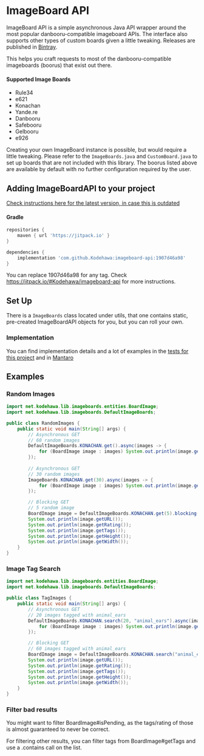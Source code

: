 # ImageBoard API
 
ImageBoard API is a simple asynchronous Java API wrapper around  the most popular danbooru-compatible imageboard APIs.
The interface also supports other types of custom boards given a little tweaking. Releases are published in [Bintray](https://bintray.com/kodehawa/maven/imageboard-api/_latestVersion).

This helps you craft requests to most of the danbooru-compatible imageboards (boorus) that exist out there. 

#### Supported Image Boards
 * Rule34
 * e621
 * Konachan
 * Yande.re
 * Danbooru
 * Safebooru
 * Gelbooru
 * e926

Creating your own ImageBoard instance is possible, but would require a little tweaking.
    Please refer to the `ImageBoards.java` and `CustomBoard.java` to set up boards that are not included
    with this library. The boorus listed above are available by default with no further configuration required by the user.

## Adding ImageBoardAPI to your project
[Check instructions here for the latest version, in case this is outdated](https://jitpack.io/#Kodehawa/imageboard-api)

#### Gradle
```groovy
repositories {
    maven { url 'https://jitpack.io' }
}

dependencies { 
    implementation 'com.github.Kodehawa:imageboard-api:1907d46a98'
}
```

You can replace 1907d46a98 for any tag.
Check https://jitpack.io/#Kodehawa/imageboard-api for more instructions.

## Set Up
There is a `ImageBoards` class located under utils, that one contains static, pre-created 
    ImageBoardAPI objects for you, but you can roll your own.
   

### Implementation
You can find implementation details and a lot of examples in the [tests for this project](https://github.com/Kodehawa/imageboard-api/blob/master/src/test/java/net/kodehawa/lib/imageboards/ImageBoardTest.java) and in [Mantaro](https://github.com/Mantaro/MantaroBot/blob/master/src/main/java/net/kodehawa/mantarobot/commands/image/ImageboardUtils.java#L54)

## Examples
### Random Images
```java
import net.kodehawa.lib.imageboards.entities.BoardImage;
import net.kodehawa.lib.imageboards.DefaultImageBoards;

public class RandomImages {
    public static void main(String[] args) {
        // Asynchronous GET
        // 60 random images
        DefaultImageBoards.KONACHAN.get().async(images -> {
            for (BoardImage image : images) System.out.println(image.getURL());
        });
        
        // Asynchronous GET
        // 30 random images
        ImageBoards.KONACHAN.get(30).async(images -> {
            for (BoardImage image : images) System.out.println(image.getURL());
        });

        // Blocking GET
        // 5 random image
        BoardImage image = DefaultImageBoards.KONACHAN.get(5).blocking().get(0);
        System.out.println(image.getURL());
        System.out.println(image.getRating());
        System.out.println(image.getTags());
        System.out.println(image.getHeight());
        System.out.println(image.getWidth());
    }
}
```

### Image Tag Search
```java
import net.kodehawa.lib.imageboards.entities.BoardImage;
import net.kodehawa.lib.imageboards.DefaultImageBoards;

public class TagImages {
    public static void main(String[] args) {
        // Asynchronous GET
        // 20 images tagged with animal_ears
        DefaultImageBoards.KONACHAN.search(20, "animal_ears").async(images -> {
            for (BoardImage image : images) System.out.println(image.getURL());
        });

        // Blocking GET
        // 60 images tagged with animal_ears
        BoardImage image = DefaultImageBoards.KONACHAN.search("animal_ears").blocking().get(0);
        System.out.println(image.getURL());
        System.out.println(image.getRating());
        System.out.println(image.getTags());
        System.out.println(image.getHeight());
        System.out.println(image.getWidth());
    }
}
```

### Filter bad results

You might want to filter BoardImage#isPending, as the tags/rating of those is almost guaranteed to never be correct.

For filtering other results, you can filter tags from BoardImage#getTags and use a .contains call on the list.
